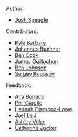 Author:

- [Josh Speagle](https://github.com/joshspeagle)

Contributors:

- [Kyle Barbary](https://github.com/kbarbary/)
- [Johannes Buchner](https://github.com/JohannesBuchner)
- [Ben Cook](https://github.com/bacook17)
- [James Guillochon](https://github.com/guillochon)
- [Ben Johnson](https://github.com/bd-j)
- [Sergey Koposov](https://github.com/segasai)

Feedback:

- [Ana Bonaca](https://github.com/abonaca)
- [Phil Cargile](https://github.com/pacargile)
- [Hannah Diamond-Lowe](https://github.com/hdiamondlowe)
- [Joel Leja](https://github.com/jrleja)
- [Ashley Villar](https://github.com/villrv)
- [Catherine Zucker](https://github.com/catherinezucker)
